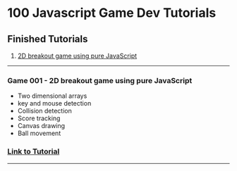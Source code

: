 100 Javascript Game Dev Tutorials
======

## Finished Tutorials

1. [2D breakout game using pure JavaScript](#001)

---

### <a id="001"></a> Game 001 - 2D breakout game using pure JavaScript

- Two dimensional arrays
- key and mouse detection
- Collision detection
- Score tracking
- Canvas drawing
- Ball movement

### [Link to Tutorial](https://developer.mozilla.org/en-US/docs/Games/Tutorials/2D_Breakout_game_pure_JavaScript)

---